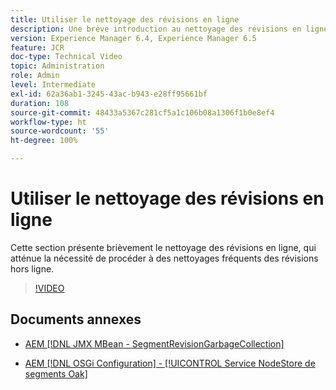 ```yaml
---
title: Utiliser le nettoyage des révisions en ligne
description: Une brève introduction au nettoyage des révisions en ligne. Le nettoyage des révisions en ligne atténue la nécessité d’un nettoyage fréquent des révisions hors ligne.
version: Experience Manager 6.4, Experience Manager 6.5
feature: JCR
doc-type: Technical Video
topic: Administration
role: Admin
level: Intermediate
exl-id: 62a36ab1-3245-43ac-b943-e28ff95661bf
duration: 108
source-git-commit: 48433a5367c281cf5a1c106b08a1306f1b0e8ef4
workflow-type: ht
source-wordcount: '55'
ht-degree: 100%

---
```


# Utiliser le nettoyage des révisions en ligne

Cette section présente brièvement le nettoyage des révisions en ligne, qui atténue la nécessité de procéder à des nettoyages fréquents des révisions hors ligne.

>[!VIDEO](https://video.tv.adobe.com/v/3424583?quality=12&learn=on&captions=fre_fr)

## Documents annexes

* [AEM [!DNL JMX MBean - SegmentRevisionGarbageCollection]](http://localhost:4502/system/console/jmx/org.apache.jackrabbit.oak%3Aname%3DSegment+node+store+revision+garbage+collection%2Ctype%3DSegmentRevisionGarbageCollection)

* [AEM [!DNL OSGi Configuration]  - [!UICONTROL Service NodeStore de segments Oak]](http://localhost:4502/system/console/configMgr/org.apache.jackrabbit.oak.segment.SegmentNodeStoreService)
